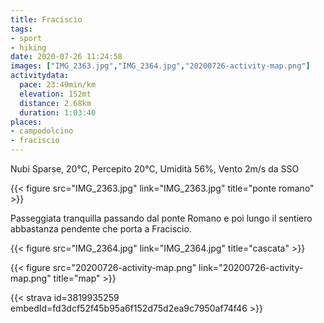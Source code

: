 ```yaml
---
title: Fraciscio
tags:
- sport
- hiking
date: 2020-07-26 11:24:58
images: ["IMG_2363.jpg","IMG_2364.jpg","20200726-activity-map.png"]
activitydata:
  pace: 23:49min/km
  elevation: 152mt
  distance: 2.68km
  duration: 1:03:40
places:
- campodolcino
- fraciscio
---
```


Nubi Sparse, 20°C, Percepito 20°C, Umidità 56%, Vento 2m/s da SSO

{{< figure src="IMG_2363.jpg" link="IMG_2363.jpg" title="ponte romano" >}}

Passeggiata tranquilla passando dal ponte Romano e poi lungo il sentiero abbastanza pendente che porta a Fraciscio.


{{< figure src="IMG_2364.jpg" link="IMG_2364.jpg" title="cascata" >}}

{{< figure src="20200726-activity-map.png" link="20200726-activity-map.png" title="map" >}}


{{< strava id=3819935259 embedId=fd3dcf52f45b95a6f152d75d2ea9c7950af74f46 >}}
